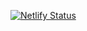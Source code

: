 [![Netlify Status](https://api.netlify.com/api/v1/badges/4345d625-202c-426f-bc22-ab7d647505f8/deploy-status)](https://app.netlify.com/sites/serverless-basic-api/deploys)